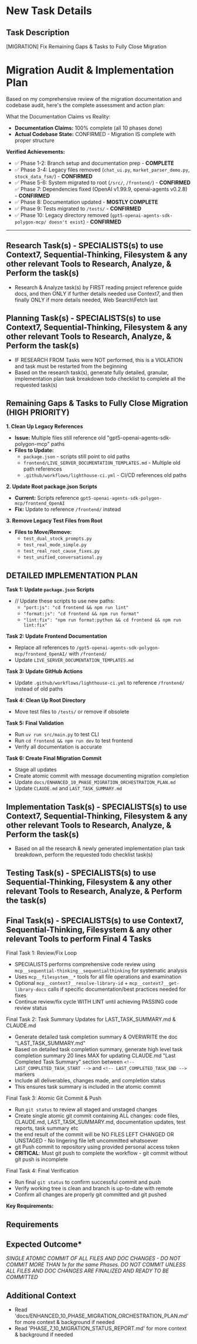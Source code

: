 # New Task Details

## Task Description

[MIGRATION] Fix Remaining Gaps & Tasks to Fully Close Migration

# Migration Audit & Implementation Plan

Based on my comprehensive review of the migration documentation and codebase audit, here's the complete assessment and action plan:

What the Documentation Claims vs Reality:

* **Documentation Claims:** 100% complete (all 10 phases done)
* **Actual Codebase State:** CONFIRMED - Migration IS complete with proper structure

**Verified Achievements:**

* ✅ Phase 1-2: Branch setup and documentation prep - **COMPLETE**
* ✅ Phase 3-4: Legacy files removed (`chat_ui.py`, `market_parser_demo.py`, `stock_data_fsm/`) - **CONFIRMED**
* ✅ Phase 5-6: System migrated to root (`/src/`, `/frontend/`) - **CONFIRMED** ✅ Phase 7: Dependencies fixed (OpenAI v1.99.9, openai-agents v0.2.8) - **CONFIRMED**
* ✅ Phase 8: Documentation updated - **MOSTLY COMPLETE**
* ✅ Phase 9: Tests migrated to `/tests/` - **CONFIRMED**
* ✅ Phase 10: Legacy directory removed (`gpt5-openai-agents-sdk-polygon-mcp/ doesn't exist`) - **CONFIRMED**

---

## Research Task(s) - SPECIALISTS(s) to use Context7, Sequential-Thinking, Filesystem & any other relevant Tools to Research, Analyze, & Perform the task(s)

* Research & Analyze task(s) by FIRST reading project reference guide docs, and then ONLY if further details needed use Context7, and then finally ONLY if more details needed, Web Search\Fetch last

## Planning Task(s) - SPECIALISTS(s) to use Context7, Sequential-Thinking, Filesystem & any other relevant Tools to Research, Analyze, & Perform the task(s)

* IF RESEARCH FROM Tasks were NOT performed, this is a VIOLATION and task must be restarted from the beginning
* Based on the research task(s), generate fully detailed, granular, implementation plan task breakdown todo checklist to complete all the requested task(s)

## Remaining Gaps & Tasks to Fully Close Migration (HIGH PRIORITY)

**1. Clean Up Legacy References**

* **Issue:** Multiple files still reference old "gpt5-openai-agents-sdk-polygon-mcp" paths
* **Files to Update:**
  * `package.json` - scripts still point to old paths
  * `frontend/LIVE_SERVER_DOCUMENTATION_TEMPLATES.md` - Multiple old path references
  * `.github/workflows/lighthouse-ci.yml` - CI/CD references old paths

**2. Update Root package.json Scripts**

* **Current:** Scripts reference `gpt5-openai-agents-sdk-polygon-mcp/frontend_OpenAI`
* **Fix:** Update to reference `/frontend/` instead

**3. Remove Legacy Test Files from Root**

* **Files to Move/Remove:**
  * `test_dual_stock_prompts.py`
  * `test_real_mode_simple.py`
  * `test_real_root_cause_fixes.py`
  * `test_unified_conversational.py`

## DETAILED IMPLEMENTATION PLAN

**Task 1: Update `package.json` Scripts**

* // Update these scripts to use new paths:
  * `"port:js": "cd frontend && npm run lint"`
  * `"format:js": "cd frontend && npm run format"`
  * `"lint:fix": "npm run format:python && cd frontend && npm run lint:fix"`

**Task 2: Update Frontend Documentation**

* Replace all references to `/gpt5-openai-agents-sdk-polygon-mcp/frontend_OpenAI/` with `/frontend/`
* Update `LIVE_SERVER_DOCUMENTATION_TEMPLATES.md`

**Task 3: Update GitHub Actions**

* Update `.github/workflows/lighthouse-ci.yml` to reference `/frontend/` instead of old paths

**Task 4: Clean Up Root Directory**

* Move test files to `/tests/` or remove if obsolete

**Task 5: Final Validation**

* Run `uv run src/main.py` to test CLI
* Run `cd frontend && npm run dev` to test frontend
* Verify all documentation is accurate

**Task 6: Create Final Migration Commit**

* Stage all updates
* Create atomic commit with message documenting migration completion
* Update `docs/ENHANCED_10_PHASE_MIGRATION_ORCHESTRATION_PLAN.md`
* Update `CLAUDE.md` and `LAST_TASK_SUMMARY.md`

## Implementation Task(s) - SPECIALISTS(s) to use Context7, Sequential-Thinking, Filesystem & any other relevant Tools to Research, Analyze, & Perform the task(s)

* Based on all the research & newly generated implementation plan task breakdown, perform the requested todo checklist task(s)

## Testing Task(s) - SPECIALISTS(s) to use Sequential-Thinking, Filesystem & any other relevant Tools to Research, Analyze, & Perform the task(s)

## Final Task(s) - SPECIALISTS(s) to use Context7, Sequential-Thinking, Filesystem & any other relevant Tools to perform Final 4 Tasks

Final Task 1: Review/Fix Loop

* SPECIALISTS performs comprehensive code review using `mcp__sequential-thinking__sequentialthinking` for systematic analysis
* Uses `mcp__filesystem__*` tools for all file operations and examination
* Optional `mcp__context7__resolve-library-id` + `mcp__context7__get-library-docs` calls if specific documentation/best practices needed for fixes
* Continue review/fix cycle WITH LINT until achieving PASSING code review status

Final Task 2: Task Summary Updates for LAST_TASK_SUMMARY.md & CLAUDE.md

* Generate detailed task completion summary & OVERWRITE the doc "LAST_TASK_SUMMARY.md"
* Based on detailed task completion summary, generate high level task completion summary 20 lines MAX for updating CLAUDE.md "Last Completed Task Summary" section between `<!-- LAST_COMPLETED_TASK_START -->` and `<!-- LAST_COMPLETED_TASK_END -->` markers
* Include all deliverables, changes made, and completion status
* This ensures task summary is included in the atomic commit

Final Task 3: Atomic Git Commit & Push

* Run `git status` to review all staged and unstaged changes
* Create single atomic git commit containing ALL changes: code files, CLAUDE.md, LAST_TASK_SUMMARY.md, documentation updates, test reports, task summary etc
* the end result of the commit will be NO FILES LEFT CHANGED OR UNSTAGED - No lingering file left uncommitted whatsoever
* git Push commit to repository using provided personal access token
* **CRITICAL**: Must git push to complete the workflow - git commit without git push is incomplete

Final Task 4: Final Verification

* Run final `git status` to confirm successful commit and push
* Verify working tree is clean and branch is up-to-date with remote
* Confirm all changes are properly git committed and git pushed

**Key Requirements:**

## Requirements

## Expected Outcome*

*SINGLE ATOMIC COMMIT OF ALL FILES AND DOC CHANGES - DO NOT COMMIT MORE THAN 1x for the same Phases.  DO NOT COMMIT UNLESS ALL FILES AND DOC CHANGES ARE FINALIZED AND READY TO BE COMMITTED*

## Additional Context

* Read 'docs/ENHANCED_10_PHASE_MIGRATION_ORCHESTRATION_PLAN.md' for more context & background if needed
* Read 'PHASE_7_10_MIGRATION_STATUS_REPORT.md' for more context & background if needed
